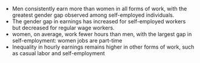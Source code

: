 - Men consistently earn more than women in all forms of work, with the greatest gender gap observed among self-employed individuals.
- The gender gap in earnings has increased for self-employed workers but decreased for regular wage workers.
- women, on average, work fewer hours than men, with the largest gap in self-employment: women jobs are part-time
- Inequality in hourly earnings remains higher in other forms of work, such as casual labor and self-employment